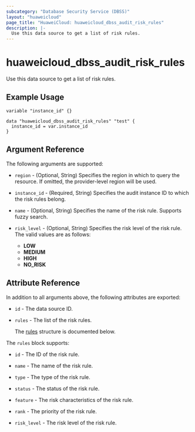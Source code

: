 ```yaml
---
subcategory: "Database Security Service (DBSS)"
layout: "huaweicloud"
page_title: "HuaweiCloud: huaweicloud_dbss_audit_risk_rules"
description: |-
  Use this data source to get a list of risk rules.
---
```


# huaweicloud_dbss_audit_risk_rules

Use this data source to get a list of risk rules.

## Example Usage

```hcl
variable "instance_id" {}

data "huaweicloud_dbss_audit_risk_rules" "test" {
  instance_id = var.instance_id
}
```

## Argument Reference

The following arguments are supported:

* `region` - (Optional, String) Specifies the region in which to query the resource.
  If omitted, the provider-level region will be used.

* `instance_id` - (Required, String) Specifies the audit instance ID to which the risk rules belong.

* `name` - (Optional, String) Specifies the name of the risk rule. Supports fuzzy search.

* `risk_level` - (Optional, String) Specifies  the risk level of the risk rule.
  The valid values are as follows:
  + **LOW**
  + **MEDIUM**
  + **HIGH**
  + **NO_RISK**

## Attribute Reference

In addition to all arguments above, the following attributes are exported:

* `id` - The data source ID.

* `rules` - The list of the risk rules.

  The [rules](#rules_struct) structure is documented below.

<a name="rules_struct"></a>
The `rules` block supports:

* `id` - The ID of the risk rule.

* `name` - The name of the risk rule.

* `type` - The type of the risk rule.

* `status` - The status of the risk rule.

* `feature` - The risk characteristics of the risk rule.

* `rank` - The priority of the risk rule.

* `risk_level` - The risk level of the risk rule.
